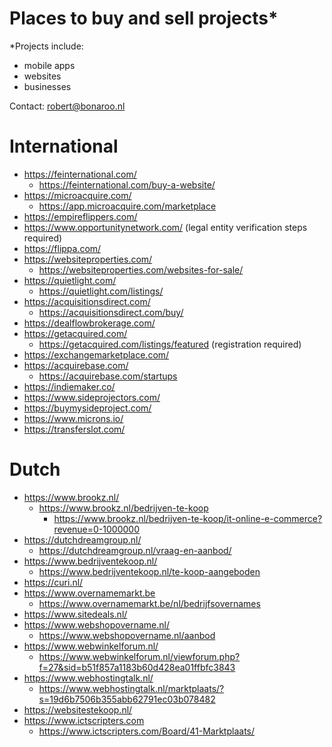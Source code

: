 # Places to buy and sell projects*

*Projects include: 
- mobile apps
- websites
- businesses

Contact: robert@bonaroo.nl

# International

- https://feinternational.com/
  - https://feinternational.com/buy-a-website/
- https://microacquire.com/
  - https://app.microacquire.com/marketplace
- https://empireflippers.com/
- https://www.opportunitynetwork.com/ (legal entity verification steps required)
- https://flippa.com/
- https://websiteproperties.com/
  - https://websiteproperties.com/websites-for-sale/
- https://quietlight.com/
  - https://quietlight.com/listings/
- https://acquisitionsdirect.com/
  - https://acquisitionsdirect.com/buy/
- https://dealflowbrokerage.com/
- https://getacquired.com/
  - https://getacquired.com/listings/featured (registration required)
- https://exchangemarketplace.com/
- https://acquirebase.com/
  - https://acquirebase.com/startups
- https://indiemaker.co/
- https://www.sideprojectors.com/
- https://buymysideproject.com/
- https://www.microns.io/
- https://transferslot.com/

# Dutch

- https://www.brookz.nl/
  - https://www.brookz.nl/bedrijven-te-koop
    - https://www.brookz.nl/bedrijven-te-koop/it-online-e-commerce?revenue=0-1000000
- https://dutchdreamgroup.nl/
  - https://dutchdreamgroup.nl/vraag-en-aanbod/
- https://www.bedrijventekoop.nl/
  - https://www.bedrijventekoop.nl/te-koop-aangeboden
- https://curi.nl/
- https://www.overnamemarkt.be
  - https://www.overnamemarkt.be/nl/bedrijfsovernames
- https://www.sitedeals.nl/
- https://www.webshopovername.nl/
  - https://www.webshopovername.nl/aanbod
- https://www.webwinkelforum.nl/
  - https://www.webwinkelforum.nl/viewforum.php?f=27&sid=b51f857a1183b60d428ea01ffbfc3843
- https://www.webhostingtalk.nl/
  - https://www.webhostingtalk.nl/marktplaats/?s=19d6b7506b355abb62791ec03b078482
- https://websitestekoop.nl/
- https://www.ictscripters.com
  - https://www.ictscripters.com/Board/41-Marktplaats/
